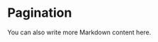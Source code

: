 # Pagination

<script setup>
import { ref } from 'vue'

// If your component is **not** globally registered, uncomment the next line and adjust the path accordingly
// import MyComponent from '@path/to/MyComponent.vue'

const inputValue = ref()
const searchValue = ref()
const isEditingSearchPage = ref()
</script>

<!-- Use the component with v-model binding -->
<Pagination v-model="inputValue" v-model:searchPage="searchValue" size="size-10" border-radius-size="rounded-full" :pageSize="10" :enableSearchPage="false"/>

You can also write more Markdown content here.

<Pagination v-model="inputValue" v-model:searchPage="searchValue" v-model:isEditingSearchPage="isEditingSearchPage" :pageSize="10" />
